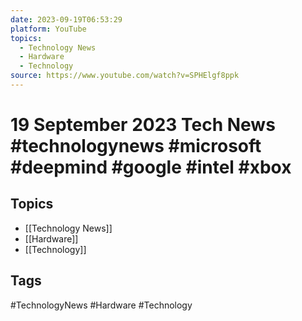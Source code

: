 ```yaml
---
date: 2023-09-19T06:53:29
platform: YouTube
topics:
  - Technology News
  - Hardware
  - Technology
source: https://www.youtube.com/watch?v=SPHElgf8ppk
---
```

# 19 September 2023 Tech News #technologynews #microsoft #deepmind #google  #intel #xbox

## Topics
- [[Technology News]]
- [[Hardware]]
- [[Technology]]

## Tags
#TechnologyNews #Hardware #Technology